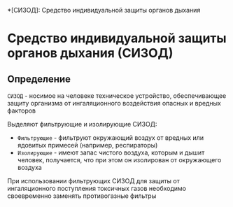 *[СИЗОД]: Средство индивидуальной защиты органов дыхания

# Средство индивидуальной защиты органов дыхания (СИЗОД)

## Определение

`СИЗОД` - носимое на человеке техническое устройство, обеспечивающее защиту организма от ингаляционного воздействия опасных и вредных факторов

Выделяют фильтрующие и изолирующие СИЗОД:

- `Фильтрующие` - фильтруют окружающий воздух от вредных или ядовитых примесей (например, респираторы)
- `Изолирующие` - имеют запас чистого воздуха, которым и дышит человек, получается, что при этом он изолирован от окружающего воздуха

При использовании фильтрующих СИЗОД для защиты от ингаляционного поступления токсичных газов необходимо своевременно заменять противогазные фильтры
